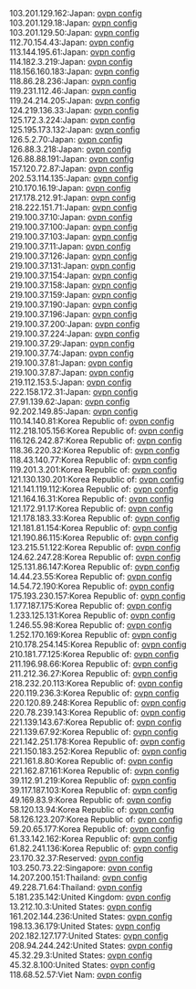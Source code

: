 103.201.129.162:Japan: [ovpn config](vpn/103_201_129_162.ovpn)  
103.201.129.18:Japan: [ovpn config](vpn/103_201_129_18.ovpn)  
103.201.129.50:Japan: [ovpn config](vpn/103_201_129_50.ovpn)  
112.70.154.43:Japan: [ovpn config](vpn/112_70_154_43.ovpn)  
113.144.195.61:Japan: [ovpn config](vpn/113_144_195_61.ovpn)  
114.182.3.219:Japan: [ovpn config](vpn/114_182_3_219.ovpn)  
118.156.160.183:Japan: [ovpn config](vpn/118_156_160_183.ovpn)  
118.86.28.236:Japan: [ovpn config](vpn/118_86_28_236.ovpn)  
119.231.112.46:Japan: [ovpn config](vpn/119_231_112_46.ovpn)  
119.24.214.205:Japan: [ovpn config](vpn/119_24_214_205.ovpn)  
124.219.136.33:Japan: [ovpn config](vpn/124_219_136_33.ovpn)  
125.172.3.224:Japan: [ovpn config](vpn/125_172_3_224.ovpn)  
125.195.173.132:Japan: [ovpn config](vpn/125_195_173_132.ovpn)  
126.5.2.70:Japan: [ovpn config](vpn/126_5_2_70.ovpn)  
126.88.3.218:Japan: [ovpn config](vpn/126_88_3_218.ovpn)  
126.88.88.191:Japan: [ovpn config](vpn/126_88_88_191.ovpn)  
157.120.72.87:Japan: [ovpn config](vpn/157_120_72_87.ovpn)  
202.53.114.135:Japan: [ovpn config](vpn/202_53_114_135.ovpn)  
210.170.16.19:Japan: [ovpn config](vpn/210_170_16_19.ovpn)  
217.178.212.91:Japan: [ovpn config](vpn/217_178_212_91.ovpn)  
218.222.151.71:Japan: [ovpn config](vpn/218_222_151_71.ovpn)  
219.100.37.10:Japan: [ovpn config](vpn/219_100_37_10.ovpn)  
219.100.37.100:Japan: [ovpn config](vpn/219_100_37_100.ovpn)  
219.100.37.103:Japan: [ovpn config](vpn/219_100_37_103.ovpn)  
219.100.37.11:Japan: [ovpn config](vpn/219_100_37_11.ovpn)  
219.100.37.126:Japan: [ovpn config](vpn/219_100_37_126.ovpn)  
219.100.37.131:Japan: [ovpn config](vpn/219_100_37_131.ovpn)  
219.100.37.154:Japan: [ovpn config](vpn/219_100_37_154.ovpn)  
219.100.37.158:Japan: [ovpn config](vpn/219_100_37_158.ovpn)  
219.100.37.159:Japan: [ovpn config](vpn/219_100_37_159.ovpn)  
219.100.37.190:Japan: [ovpn config](vpn/219_100_37_190.ovpn)  
219.100.37.196:Japan: [ovpn config](vpn/219_100_37_196.ovpn)  
219.100.37.200:Japan: [ovpn config](vpn/219_100_37_200.ovpn)  
219.100.37.224:Japan: [ovpn config](vpn/219_100_37_224.ovpn)  
219.100.37.29:Japan: [ovpn config](vpn/219_100_37_29.ovpn)  
219.100.37.74:Japan: [ovpn config](vpn/219_100_37_74.ovpn)  
219.100.37.81:Japan: [ovpn config](vpn/219_100_37_81.ovpn)  
219.100.37.87:Japan: [ovpn config](vpn/219_100_37_87.ovpn)  
219.112.153.5:Japan: [ovpn config](vpn/219_112_153_5.ovpn)  
222.158.172.31:Japan: [ovpn config](vpn/222_158_172_31.ovpn)  
27.91.139.62:Japan: [ovpn config](vpn/27_91_139_62.ovpn)  
92.202.149.85:Japan: [ovpn config](vpn/92_202_149_85.ovpn)  
110.14.140.81:Korea Republic of: [ovpn config](vpn/110_14_140_81.ovpn)  
112.218.105.156:Korea Republic of: [ovpn config](vpn/112_218_105_156.ovpn)  
116.126.242.87:Korea Republic of: [ovpn config](vpn/116_126_242_87.ovpn)  
118.36.220.32:Korea Republic of: [ovpn config](vpn/118_36_220_32.ovpn)  
118.43.140.77:Korea Republic of: [ovpn config](vpn/118_43_140_77.ovpn)  
119.201.3.201:Korea Republic of: [ovpn config](vpn/119_201_3_201.ovpn)  
121.130.130.201:Korea Republic of: [ovpn config](vpn/121_130_130_201.ovpn)  
121.141.119.112:Korea Republic of: [ovpn config](vpn/121_141_119_112.ovpn)  
121.164.16.31:Korea Republic of: [ovpn config](vpn/121_164_16_31.ovpn)  
121.172.91.17:Korea Republic of: [ovpn config](vpn/121_172_91_17.ovpn)  
121.178.183.33:Korea Republic of: [ovpn config](vpn/121_178_183_33.ovpn)  
121.181.81.154:Korea Republic of: [ovpn config](vpn/121_181_81_154.ovpn)  
121.190.86.115:Korea Republic of: [ovpn config](vpn/121_190_86_115.ovpn)  
123.215.51.122:Korea Republic of: [ovpn config](vpn/123_215_51_122.ovpn)  
124.62.247.28:Korea Republic of: [ovpn config](vpn/124_62_247_28.ovpn)  
125.131.86.147:Korea Republic of: [ovpn config](vpn/125_131_86_147.ovpn)  
14.44.23.55:Korea Republic of: [ovpn config](vpn/14_44_23_55.ovpn)  
14.54.72.190:Korea Republic of: [ovpn config](vpn/14_54_72_190.ovpn)  
175.193.230.157:Korea Republic of: [ovpn config](vpn/175_193_230_157.ovpn)  
1.177.187.175:Korea Republic of: [ovpn config](vpn/1_177_187_175.ovpn)  
1.233.125.131:Korea Republic of: [ovpn config](vpn/1_233_125_131.ovpn)  
1.246.55.98:Korea Republic of: [ovpn config](vpn/1_246_55_98.ovpn)  
1.252.170.169:Korea Republic of: [ovpn config](vpn/1_252_170_169.ovpn)  
210.178.254.145:Korea Republic of: [ovpn config](vpn/210_178_254_145.ovpn)  
210.181.77.125:Korea Republic of: [ovpn config](vpn/210_181_77_125.ovpn)  
211.196.98.66:Korea Republic of: [ovpn config](vpn/211_196_98_66.ovpn)  
211.212.36.27:Korea Republic of: [ovpn config](vpn/211_212_36_27.ovpn)  
218.232.20.113:Korea Republic of: [ovpn config](vpn/218_232_20_113.ovpn)  
220.119.236.3:Korea Republic of: [ovpn config](vpn/220_119_236_3.ovpn)  
220.120.89.248:Korea Republic of: [ovpn config](vpn/220_120_89_248.ovpn)  
220.78.239.143:Korea Republic of: [ovpn config](vpn/220_78_239_143.ovpn)  
221.139.143.67:Korea Republic of: [ovpn config](vpn/221_139_143_67.ovpn)  
221.139.67.92:Korea Republic of: [ovpn config](vpn/221_139_67_92.ovpn)  
221.142.251.178:Korea Republic of: [ovpn config](vpn/221_142_251_178.ovpn)  
221.150.183.252:Korea Republic of: [ovpn config](vpn/221_150_183_252.ovpn)  
221.161.8.80:Korea Republic of: [ovpn config](vpn/221_161_8_80.ovpn)  
221.162.87.161:Korea Republic of: [ovpn config](vpn/221_162_87_161.ovpn)  
39.112.91.219:Korea Republic of: [ovpn config](vpn/39_112_91_219.ovpn)  
39.117.187.103:Korea Republic of: [ovpn config](vpn/39_117_187_103.ovpn)  
49.169.83.9:Korea Republic of: [ovpn config](vpn/49_169_83_9.ovpn)  
58.120.13.94:Korea Republic of: [ovpn config](vpn/58_120_13_94.ovpn)  
58.126.123.207:Korea Republic of: [ovpn config](vpn/58_126_123_207.ovpn)  
59.20.65.177:Korea Republic of: [ovpn config](vpn/59_20_65_177.ovpn)  
61.33.142.162:Korea Republic of: [ovpn config](vpn/61_33_142_162.ovpn)  
61.82.241.136:Korea Republic of: [ovpn config](vpn/61_82_241_136.ovpn)  
23.170.32.37:Reserved: [ovpn config](vpn/23_170_32_37.ovpn)  
103.250.73.22:Singapore: [ovpn config](vpn/103_250_73_22.ovpn)  
14.207.200.151:Thailand: [ovpn config](vpn/14_207_200_151.ovpn)  
49.228.71.64:Thailand: [ovpn config](vpn/49_228_71_64.ovpn)  
5.181.235.142:United Kingdom: [ovpn config](vpn/5_181_235_142.ovpn)  
13.212.10.3:United States: [ovpn config](vpn/13_212_10_3.ovpn)  
161.202.144.236:United States: [ovpn config](vpn/161_202_144_236.ovpn)  
198.13.36.179:United States: [ovpn config](vpn/198_13_36_179.ovpn)  
202.182.127.177:United States: [ovpn config](vpn/202_182_127_177.ovpn)  
208.94.244.242:United States: [ovpn config](vpn/208_94_244_242.ovpn)  
45.32.29.3:United States: [ovpn config](vpn/45_32_29_3.ovpn)  
45.32.8.100:United States: [ovpn config](vpn/45_32_8_100.ovpn)  
118.68.52.57:Viet Nam: [ovpn config](vpn/118_68_52_57.ovpn)  
